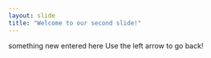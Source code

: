```yaml
---
layout: slide
title: "Welcome to our second slide!"
---
```

something new entered here
Use the left arrow to go back!
